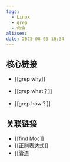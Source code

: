 ```yaml
---
tags:
  - Linux
  - grep
  - 命令
aliases: 
date: 2025-08-03 18:34
---
```


## 核心链接

- [[grep why]]

- [[grep what？]]

- [[grep how？]]

## 关联链接

- [[find Moc]]
- [[正则表达式]]
- [[管道